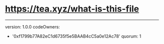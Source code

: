 # https://tea.xyz/what-is-this-file
---
version: 1.0.0
codeOwners:
  - '0xf1799b77A82eC1d6735f5e5BAAB4cC5a0e12Ac78'
quorum: 1
